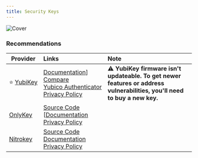 ```yaml
---
title: Security Keys
---
```


![Cover](../../assets/security-keys.png)

### Recommendations

| Provider | Links | Note |
| --- | :-- | :-- |
| :star:&nbsp;[YubiKey](https://www.yubico.com/products/) | [Documentation](https://docs.yubico.com/)]<br/>[Compare](https://yubico.com/store/compare)<br/>[Yubico&nbsp;Authenticator](https://yubico.com/products/yubico-authenticator)<br/>[Privacy Policy](https://www.yubico.com/support/terms-conditions/privacy-notice/) | :warning: **YubiKey firmware isn't updateable. To get newer features or address vulnerabilities, you'll need to buy a new key.**
| [OnlyKey](https://onlykey.io/collections/all) | [Source Code](https://github.com/trustcrypto)<br/>[[Documentation](https://docs.onlykey.io/)<br/>[Privacy Policy](https://onlykey.io/policies/privacy-policy) | |
| [Nitrokey](https://www.nitrokey.com/products/nitrokeys) | [Source Code](https://github.com/Nitrokey)<br/>[Documentation](https://docs.nitrokey.com/)<br/>[Privacy Policy](https://www.nitrokey.com/data-privacy-policy) | |
